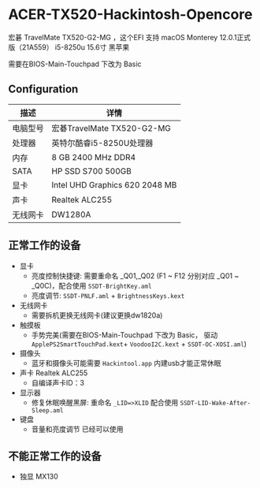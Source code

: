 # ACER-TX520-Hackintosh-Opencore
宏碁 TravelMate TX520-G2-MG ，这个EFI 支持  macOS Monterey 12.0.1正式版（21A559） i5-8250u 15.6寸 黑苹果

需要在BIOS-Main-Touchpad 下改为 Basic
## Configuration

| 描述   | 详情                                                  |
| ------------------- | ------------------------------------------- |
| 电脑型号      |  宏碁TravelMate TX520-G2-MG|
| 处理器           | 英特尔酷睿i5-8250U处理器     |
| 内存              | 8 GB 2400 MHz DDR4              |
| SATA    | HP SSD S700 500GB| 原装固态硬盘是支持的但空间太小不适合双系统| 
| 显卡 | Intel UHD Graphics 620 2048 MB                     |
| 声卡         | Realtek ALC255     |
| 无线网卡       | DW1280A  | 


## 正常工作的设备

- 显卡
    - 亮度控制快捷键: 需要重命名 _Q01,_Q02 (F1 ~ F12 分别对应 _Q01 ~ _Q0C)，配合使用 `SSDT-BrightKey.aml`
    - 亮度调节: `SSDT-PNLF.aml` + `BrightnessKeys.kext`
- 无线网卡
    - 需要拆机更换无线网卡(建议更换dw1820a)
- 触摸板
    - 手势完美(需要在BIOS-Main-Touchpad 下改为 Basic， 驱动`ApplePS2SmartTouchPad.kext`+ `VoodooI2C.kext` + `SSDT-OC-XOSI.aml`)
- 摄像头
    - 蓝牙和摄像头可能需要 `Hackintool.app` 内建usb才能正常休眠
- 声卡 Realtek ALC255 
    - 自编译声卡ID：3
- 显示器
    - 修复休眠唤醒黑屏: 重命名 `_LID=>XLID` 配合使用 `SSDT-LID-Wake-After-Sleep.aml`
- 键盘
    - 音量和亮度调节 已经可以使用


## 不能正常工作的设备

- 独显 MX130

